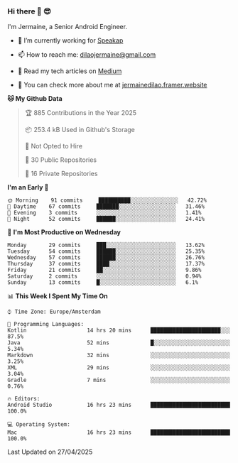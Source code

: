 ### Hi there 👋 😎
I'm Jermaine, a Senior Android Engineer.

- 🔭 I’m currently working for [Speakap](https://www.speakap.com/)

- 📫 How to reach me: dilaojermaine@gmail.com

- 📖 Read my tech articles on [Medium](https://jermainedilao.medium.com/)

- 👀 You can check more about me at [jermainedilao.framer.website](https://jermainedilao.framer.website)

<!--
**jermainedilao/jermainedilao** is a ✨ _special_ ✨ repository because its `README.md` (this file) appears on your GitHub profile.

Here are some ideas to get you started:

- 🔭 I’m currently working on ...
- 🌱 I’m currently learning ...
- 👯 I’m looking to collaborate on ...
- 🤔 I’m looking for help with ...
- 💬 Ask me about ...
- 📫 How to reach me: ...
- 😄 Pronouns: ...
- ⚡ Fun fact: ...
-->

<!--START_SECTION:waka-->
**🐱 My Github Data** 

> 🏆 885 Contributions in the Year 2025
 > 
> 📦 253.4 kB Used in Github's Storage 
 > 
> 🚫 Not Opted to Hire
 > 
> 📜 30 Public Repositories 
 > 
> 🔑 16 Private Repositories  
 > 
**I'm an Early 🐤** 

```text
🌞 Morning    91 commits     ██████████░░░░░░░░░░░░░░░   42.72% 
🌆 Daytime    67 commits     ███████░░░░░░░░░░░░░░░░░░   31.46% 
🌃 Evening    3 commits      ░░░░░░░░░░░░░░░░░░░░░░░░░   1.41% 
🌙 Night      52 commits     ██████░░░░░░░░░░░░░░░░░░░   24.41%

```
📅 **I'm Most Productive on Wednesday** 

```text
Monday       29 commits     ███░░░░░░░░░░░░░░░░░░░░░░   13.62% 
Tuesday      54 commits     ██████░░░░░░░░░░░░░░░░░░░   25.35% 
Wednesday    57 commits     ██████░░░░░░░░░░░░░░░░░░░   26.76% 
Thursday     37 commits     ████░░░░░░░░░░░░░░░░░░░░░   17.37% 
Friday       21 commits     ██░░░░░░░░░░░░░░░░░░░░░░░   9.86% 
Saturday     2 commits      ░░░░░░░░░░░░░░░░░░░░░░░░░   0.94% 
Sunday       13 commits     █░░░░░░░░░░░░░░░░░░░░░░░░   6.1%

```


📊 **This Week I Spent My Time On** 

```text
⌚︎ Time Zone: Europe/Amsterdam

💬 Programming Languages: 
Kotlin                   14 hrs 20 mins      ██████████████████████░░░   87.5% 
Java                     52 mins             █░░░░░░░░░░░░░░░░░░░░░░░░   5.34% 
Markdown                 32 mins             ░░░░░░░░░░░░░░░░░░░░░░░░░   3.25% 
XML                      29 mins             ░░░░░░░░░░░░░░░░░░░░░░░░░   3.04% 
Gradle                   7 mins              ░░░░░░░░░░░░░░░░░░░░░░░░░   0.76%

🔥 Editors: 
Android Studio           16 hrs 23 mins      █████████████████████████   100.0%

💻 Operating System: 
Mac                      16 hrs 23 mins      █████████████████████████   100.0%

```


 Last Updated on 27/04/2025
<!--END_SECTION:waka-->
